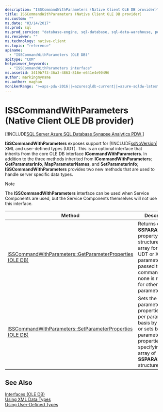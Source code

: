 ```yaml
---
description: "ISSCommandWithParameters (Native Client OLE DB provider)"
title: ISSCommandWithParameters (Native Client OLE DB provider)
ms.custom: ""
ms.date: "03/14/2017"
ms.prod: sql
ms.prod_service: "database-engine, sql-database, sql-data-warehouse, pdw"
ms.reviewer: ""
ms.technology: native-client
ms.topic: "reference"
apiname: 
  - "ISSCommandWithParameters (OLE DB)"
apitype: "COM"
helpviewer_keywords: 
  - "ISSCommandWithParameters interface"
ms.assetid: 3419b7f3-36a3-4863-816e-e641e4e90496
author: markingmyname
ms.author: maghan
monikerRange: ">=aps-pdw-2016||=azuresqldb-current||=azure-sqldw-latest||>=sql-server-2016||>=sql-server-linux-2017||=azuresqldb-mi-current"
---
```

# ISSCommandWithParameters (Native Client OLE DB provider)
[!INCLUDE[SQL Server Azure SQL Database Synapse Analytics PDW ](../../includes/applies-to-version/sql-asdb-asdbmi-asa-pdw.md)]

  **ISSCommandWithParameters** exposes support for [!INCLUDE[ssNoVersion](../../includes/ssnoversion-md.md)] XML and user-defined types (UDT). This is an optional interface that inherits from the core OLE DB interface **ICommandWithParameters**. In addition to the three methods inherited from **ICommandWithParameters**; **GetParameterInfo**, **MapParameterNames**, and **SetParameterInfo**; **ISSCommandWithParameters** provides two new methods that are used to handle server specific data types.  
  
> [!NOTE]  
>  The **ISSCommandWithParameters** interface can be used when Service Components are used, but the Service Components themselves will not use this interface.  
  
|Method|Description|  
|------------|-----------------|  
|[ISSCommandWithParameters::GetParameterProperties &#40;OLE DB&#41;](../../relational-databases/native-client-ole-db-interfaces/isscommandwithparameters-getparameterproperties-ole-db.md)|Returns one **SSPARAMPROPS** property set structure in the array for each UDT or XML parameter passed to the command, but none is returned for other types of parameters.|  
|[ISSCommandWithParameters::SetParameterProperties &#40;OLE DB&#41;](../../relational-databases/native-client-ole-db-interfaces/isscommandwithparameters-setparameterproperties-ole-db.md)|Sets the parameter properties on a per parameter basis by ordinal, or sets bulk parameter properties by specifying an array of **SSPARAMPROPS** structures.|  
  
## See Also  
 [Interfaces &#40;OLE DB&#41;](./sql-server-native-client-ole-db-interfaces.md)   
 [Using XML Data Types](../../relational-databases/native-client/features/using-xml-data-types.md)   
 [Using User-Defined Types](../../relational-databases/native-client/features/using-user-defined-types.md)  
  
